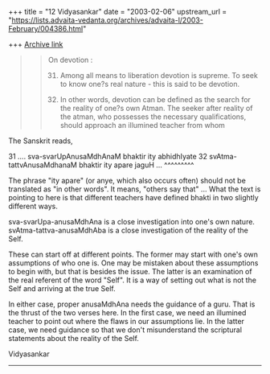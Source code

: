 +++
title = "12 Vidyasankar"
date = "2003-02-06"
upstream_url = "https://lists.advaita-vedanta.org/archives/advaita-l/2003-February/004386.html"

+++
[Archive link](https://lists.advaita-vedanta.org/archives/advaita-l/2003-February/004386.html)

>>On devotion :
>>
>>31. Among all means to liberation devotion is supreme. To seek to know
>one?s
>>real nature - this is said to be devotion.
>>
>>32. In other words, devotion can be defined as the search for the reality
>of
>>one?s own Atman. The seeker after reality of the atman, who possesses the
>>necessary qualifications, should approach an illumined teacher from whom

The Sanskrit reads,

31 .... sva-svarUpAnusaMdhAnaM bhaktir ity abhidhIyate
32 svAtma-tattvAnusaMdhanaM bhaktir ity apare jaguH ...
                                    ^^^^^^^^^

The phrase "ity apare" (or anye, which also occurs often) should not be
translated as "in other words". It means, "others say that" ... What the
text is pointing to here is that different teachers have defined bhakti in
two slightly different ways.

sva-svarUpa-anusaMdhAna is a close investigation into one's own nature.
svAtma-tattva-anusaMdhAba is a close investigation of the reality of the
Self.

These can start off at different points. The former may start with one's own
assumptions of who one is. One may be mistaken about these assumptions to
begin with, but that is besides the issue. The latter is an examination of
the real referent of the word "Self". It is a way of setting out what is not
the Self and arriving at the true Self.

In either case, proper anusaMdhAna needs the guidance of a guru. That is the
thrust of the two verses here. In the first case, we need an illumined
teacher to point out where the flaws in our assumptions lie. In the latter
case, we need guidance so that we don't misunderstand the scriptural
statements about the reality of the Self.

Vidyasankar

------------------------------

